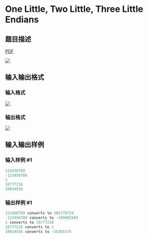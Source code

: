 # One Little, Two Little, Three Little Endians

## 题目描述

[problemUrl]: https://uva.onlinejudge.org/index.php?option=com_onlinejudge&Itemid=8&category=7&page=show_problem&problem=535

[PDF](https://uva.onlinejudge.org/external/5/p594.pdf)

![](https://cdn.luogu.com.cn/upload/vjudge_pic/UVA594/5fe62314ed9fb5173d3581cd930f9373d5431b02.png)

## 输入输出格式

### 输入格式

![](https://cdn.luogu.com.cn/upload/vjudge_pic/UVA594/9c5f1aa8e5d2cf90ff766882df089c90d320e227.png)

### 输出格式

![](https://cdn.luogu.com.cn/upload/vjudge_pic/UVA594/048d7248b02a7f27726fc8a0c66adcbebe9be848.png)

## 输入输出样例

### 输入样例 #1

```cpp
123456789
-123456789
1
16777216
20034556
```


### 输出样例 #1

```cpp
123456789 converts to 365779719
-123456789 converts to -349002504
1 converts to 16777216
16777216 converts to 1
20034556 converts to -55365375
```


